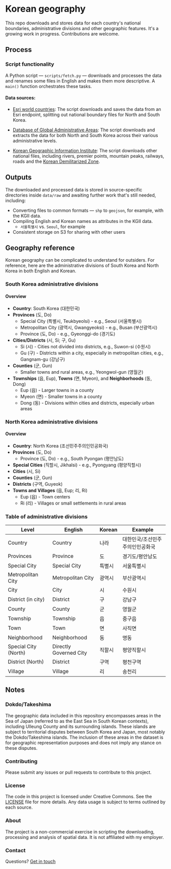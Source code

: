 # Korean geography
This repo downloads and stores data for each country's national boundaries, administrative divisions and other geographic features. It's a growing work in progress. Contributions are welcome. 

## Process

### Script functionality
A Python script — `scripts/fetch.py` — downloads and processes the data and renames some files in English and makes them more descriptive. A `main()` function orchestrates these tasks.  

#### Data sources:
- [Esri world countries](https://hub.arcgis.com/datasets/esri::world-countries/explore?location=-0.035893%2C0.000000%2C2.01): The script downloads and saves the data from an Esri endpoint, splitting out national boundary files for North and South Korea. 

- [Database of Global Administrative Areas](https://gadm.org/data.html): The script downloads and extracts the data for both North and South Korea across their various administrative levels. 

- [Korean Geographic Information Institute](https://gadm.org/data.html): The script downloads other national files, including rivers, premier points, mountain peaks, railways, roads and the [Korean Demilitarized Zone](https://en.wikipedia.org/wiki/Korean_Demilitarized_Zone). 

## Outputs

The downloaded and processed data is stored in source-specific directories inside `data/raw` and awaiting further work that's still needed, including: 
- Converting files to common formats — `shp` to `geojson`, for example, with the KGII data.
- Compiling English and Korean names as attributes in the KGII data.
  - `서울특별시` vs. `Seoul`, for example
- Consistent storage on S3 for sharing with other users

## Geography reference

Korean geography can be complicated to understand for outsiders. For reference, here are the administrative divisions of South Korea and North Korea in both English and Korean.

### South Korea administrative divisions

#### Overview
- **Country**: South Korea (대한민국)
- **Provinces** (도, Do)
  - Special City (특별시, Teukbyeolsi) - e.g., Seoul (서울특별시)
  - Metropolitan City (광역시, Gwangyeoksi) - e.g., Busan (부산광역시)
  - Province (도, Do) - e.g., Gyeonggi-do (경기도)
- **Cities/Districts** (시, Si; 구, Gu)
  - Si (시) - Cities not divided into districts, e.g., Suwon-si (수원시)
  - Gu (구) - Districts within a city, especially in metropolitan cities, e.g., Gangnam-gu (강남구)
- **Counties** (군, Gun)
  - Smaller towns and rural areas, e.g., Yeongwol-gun (영월군)
- **Townships** (읍, Eup), **Towns** (면, Myeon), and **Neighborhoods** (동, Dong)
  - Eup (읍) - Larger towns in a county
  - Myeon (면) - Smaller towns in a county
  - Dong (동) - Divisions within cities and districts, especially urban areas

### North Korea administrative divisions

#### Overview
- **Country**: North Korea (조선민주주의인민공화국)
- **Provinces** (도, Do)
  - Province (도, Do) - e.g., South Pyongan (평안남도)
- **Special Cities** (직할시, Jikhalsi) - e.g., Pyongyang (평양직할시)
- **Cities** (시, Si)
- **Counties** (군, Gun)
- **Districts** (구역, Guyeok)
- **Towns and Villages** (읍, Eup; 리, Ri)
  - Eup (읍) - Town centers
  - Ri (리) - Villages or small settlements in rural areas

### Table of administrative divisions

| Level | English | Korean | Example |
|-------|---------|--------|---------|
| Country | Country | 나라 | 대한민국/조선민주주의인민공화국 |
| Provinces | Province | 도 | 경기도/평안남도 |
| Special City | Special City | 특별시 | 서울특별시 |
| Metropolitan City | Metropolitan City | 광역시 | 부산광역시 |
| City | City | 시 | 수원시 |
| District (in city) | District | 구 | 강남구 |
| County | County | 군 | 영월군 |
| Township | Township | 읍 | 중구읍 |
| Town | Town | 면 | 사직면 |
| Neighborhood | Neighborhood | 동 | 명동 |
| Special City (North) | Directly Governed City | 직할시 | 평양직할시 |
| District (North) | District | 구역 | 평천구역 |
| Village | Village | 리 | 송천리 |

## Notes

### Dokdo/Takeshima

The geographic data included in this repository encompasses areas in the Sea of Japan (referred to as the East Sea in South Korean contexts), including Ulleung County and its surrounding islands. These islands are subject to territorial disputes between South Korea and Japan, most notably the Dokdo/Takeshima islands. The inclusion of these areas in the dataset is for geographic representation purposes and does not imply any stance on these disputes. 

### Contributing

Please submit any issues or pull requests to contribute to this project.

### License

The code in this project is licensed under Creative Commons. See the [LICENSE](LICENSE) file for more details. Any data usage is subject to terms outlined by each source.

### About 

The project is a non-commercial exercise in scripting the downloading, processing and analysis of spatial data. It is not affiliated with my employer.

### Contact 

Questions? [Get in touch](mailto:mattstiles@gmail.com)